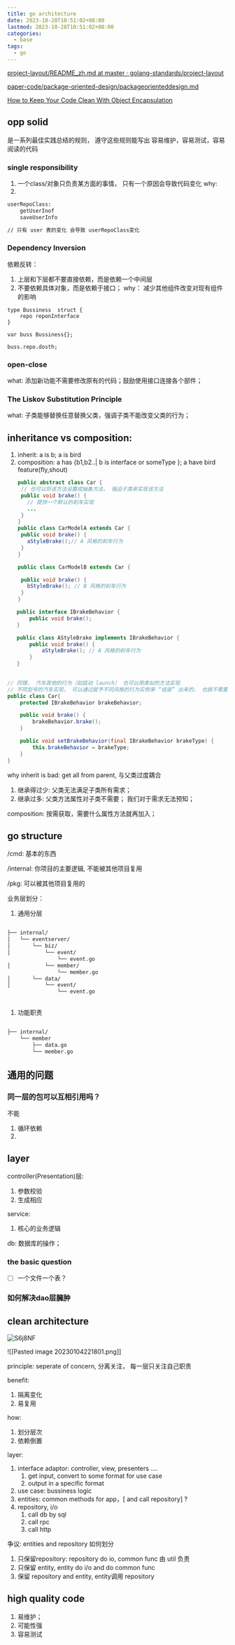 ```yaml
---
title: go architecture
date: 2023-10-28T10:51:02+08:00
lastmod: 2023-10-28T10:51:02+08:00
categories:
  - base
tags:
  - go
---
```

[project-layout/README_zh.md at master · golang-standards/project-layout](https://github.com/golang-standards/project-layout/blob/master/README_zh.md)

[paper-code/package-oriented-design/packageorienteddesign.md](https://github.com/danceyoung/paper-code/blob/master/package-oriented-design/packageorienteddesign.md)

[How to Keep Your Code Clean With Object Encapsulation](https://www.makeuseof.com/how-to-keep-your-code-clean-with-object-encapsulation/)


## opp solid 
是一系列最佳实践总结的规则， 遵守这些规则能写出
容易维护，容易测试，容易阅读的代码 

### single responsibility 

1. 一个class/对象只负责某方面的事情， 只有一个原因会导致代码变化
why: 
1. 

```bash
userRepoClass:
	getUserInof
	saveUserInfo

// 只有 user 表的变化 会导致 userRepoClass变化
```


### Dependency Inversion
依赖反转： 
1. 上层和下层都不要直接依赖，而是依赖一个中间层
2. 不要依赖具体对象，而是依赖于接口；
why： 减少其他组件改变对现有组件的影响 


```
type Bussiness  struct {
	repo reponInterface
}

var buss Bussiness{};

buss.repo.dosth;

```


###  open-close

what: 添加新功能不需要修改原有的代码；鼓励使用接口连接各个部件；


###  The Liskov Substitution Principle

what: 子类能够替换任意替换父类，强调子类不能改变父类的行为；  










## inheritance vs composition: 
1. inherit: a is b;  a is bird
2. composition: a has {b1,b2..| b is interface or  someType }; a have bird feature(fly,shout) 
   ```java 
   public abstract class Car {
    // 也可以将该方法设置成抽象方法， 强迫子类来实现该方法
    public void brake() {
      // 提供一个默认的刹车实现
      ...
    }
   }
   public class CarModelA extends Car {
    public void brake() {
      aStyleBrake();// A 风格的刹车行为
    }
   }

   public class CarModelB extends Car {

    public void brake() {
      bStyleBrake(); // B 风格的刹车行为
    }
   }
   ```

```java
   public interface IBrakeBehavior {
       public void brake();
   }

   public class AStyleBrake implements IBrakeBehavior {
       public void brake() {
           aStyleBrake(); // A 风格的刹车行为
       }
   }
 

// 同理， 汽车其他的行为（如启动 launch） 也可以用类似的方法实现
// 不同型号的汽车实现， 可以通过赋予不同风格的行为实例来 “组装” 出来的， 也就不需要为 Car 定义不同的子类了 
public class Car{
    protected IBrakeBehavior brakeBehavior;

    public void brake() {
        brakeBehavior.brake();
    }

    public void setBrakeBehavior(final IBrakeBehavior brakeType) {
        this.brakeBehavior = brakeType;
    }
}
```


why inherit is bad:  get all from parent, 与父类过度耦合
1. 继承得过少: 父类无法满足子类所有需求；
2. 继承过多:  父类方法属性对子类不需要；   我们对于需求无法预知；

composition: 按需获取，需要什么属性方法就再加入；




## go structure


/cmd: 基本的东西

/internal: 你项目的主要逻辑, 不能被其他项目复用

/pkg:  可以被其他项目复用的


业务层划分：
1. 通用分层
```bash 

├── internal/
│   └── eventserver/
│       └── biz/
│           └── event/
				└── event.go
│           └── member/
				└── member.go
│       └── data/
│           └── event/
				└── event.go
	
```


1. 功能职责
```bash 

├── internal/
	└── member
	    ├── data.go
	    └── member.go


```



## 通用的问题


### 同一层的包可以互相引用吗？
不能
1. 循环依赖
2. 



 



##  layer
controller(Presentation)层: 
1. 参数校验 
2. 生成相应

service:
1.  核心的业务逻辑


db: 数据库的操作；



### the basic question

- [ ] 一个文件一个表？




### 如何解决dao层臃肿



## clean    architecture

![S6j8NF](https://cdn.jsdelivr.net/gh/atony2099/imgs@master/20211004/S6j8NF.jpg)

![[Pasted image 20230104221801.png]]









principle:  seperate of concern, 分离关注， 每一层只关注自己职责

benefit: 
1. 隔离变化
2. 易复用 



how: 
1. 划分层次
2. 依赖倒置 


layer:
1.  interface  adaptor:  controller, view, presenters ....
	1. get input,  convert  to some format for   use case  
	2. output in a specific format  
1.  use case:   bussiness logic   
2.   entities:  common methods for app，[ and   call repository] ?
4.  repository,  i/o  
	1.  call db by  sql
	2.  call rpc 
	3. call http 


争议:
entities  and repository  如何划分
1. 只保留repository:    repository do io,  common  func 由 util 负责
2. 只保留 entity, entity  do   i/o  and  do common func 
3. 保留 repository  and entity,   entity调用   repository  





## high quality  code

1. 易维护；
2.  可能性强
3. 容易测试





